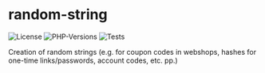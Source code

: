 # random-string

![License](https://img.shields.io/github/license/KevinHemker/random-string)
![PHP-Versions](https://img.shields.io/badge/PHP-8.0%20--%208.2-blue)
![Tests](https://img.shields.io/github/actions/workflow/status/KevinHemker/random-string/testing.yml?branch=main&label=tests)

Creation of random strings (e.g. for coupon codes in webshops, hashes for one-time links/passwords, account codes, etc. pp.)
